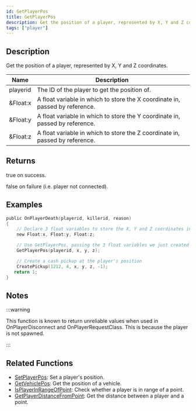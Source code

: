 ```yaml
---
id: GetPlayerPos
title: GetPlayerPos
description: Get the position of a player, represented by X, Y and Z coordinates.
tags: ["player"]
---
```


## Description

Get the position of a player, represented by X, Y and Z coordinates.

| Name | Description |
| --- | --- |
| playerid | The ID of the player to get the position of. |
| &Float:x | A float variable in which to store the X coordinate in, passed by reference. |
| &Float:y | A float variable in which to store the Y coordinate in, passed by reference. |
| &Float:z | A float variable in which to store the Z coordinate in, passed by reference. |

## Returns

true on success.

false on failure (i.e. player not connected).

## Examples

```c
public OnPlayerDeath(playerid, killerid, reason)
{
    // Declare 3 float variables to store the X, Y and Z coordinates in
    new Float:x, Float:y, Float:z;

    // Use GetPlayerPos, passing the 3 float variables we just created
    GetPlayerPos(playerid, x, y, z);

    // Create a cash pickup at the player's position
    CreatePickup(1212, 4, x, y, z, -1);
   return 1;
}
```

## Notes

:::warning

This function is known to return unreliable values when used in OnPlayerDisconnect and OnPlayerRequestClass. This is because the player is not spawned.

:::

## Related Functions

- [SetPlayerPos](SetPlayerPos.md): Set a player's position.
- [GetVehiclePos](GetVehiclePos.md): Get the position of a vehicle.
- [IsPlayerInRangeOfPoint](IsPlayerInRangeOfPoint.md): Check whether a player is in range of a point.
- [GetPlayerDistanceFromPoint](GetPlayerDistanceFromPoint.md): Get the distance between a player and a point.
